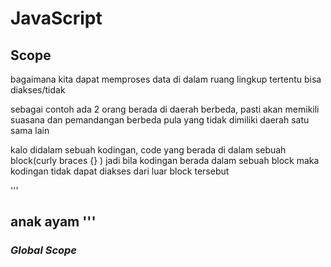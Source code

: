 # JavaScript

## **Scope**
bagaimana kita dapat memproses data di dalam ruang lingkup tertentu bisa diakses/tidak

sebagai contoh ada 2 orang berada di daerah berbeda, pasti akan memikili suasana dan pemandangan berbeda pula
yang tidak dimiliki daerah satu sama lain

kalo didalam sebuah kodingan, code yang berada di dalam sebuah block(curly braces {} ) jadi bila kodingan berada dalam sebuah block maka kodingan tidak dapat diakses dari luar block tersebut

''' <h2>anak ayam '''

###  ***Global Scope*** 